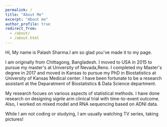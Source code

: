 ```yaml
---
permalink: /
title: "About Me"
excerpt: "About me"
author_profile: true
redirect_from: 
  - /about/
  - /about.html
---
```


Hi, My name is Palash Sharma.I am so glad you've made it to my page.

I am originally from Chittagong, Bangladesh. I moved to USA in 2015 to pursue my master's at University of Nevada,Reno. I completed my Master's degree in 2017 and moved in Kansas to pursue my PhD in Biostatistics at University of Kansas Medical center. I have been fortunate 
to be a research assistant at the Deparatment of Biostatistics & Data Science department.

My research focues on various aspects of statistical methods. I have done research on designing signle arm clinical trial with time-to-event outcome. Also, I worked on mixed model and RNA sequencing based on ADNI data.

While I am not coding or studying, I am usually watching TV series, taking pictures!



